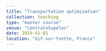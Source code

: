 ```yaml
---
title: "Transportation optimization"
collection: teaching
type: "master course"
venue: "CentraleSupélec"
date: 2019-01-01
location: "Gif-sur-Yvette, France"
---
```

